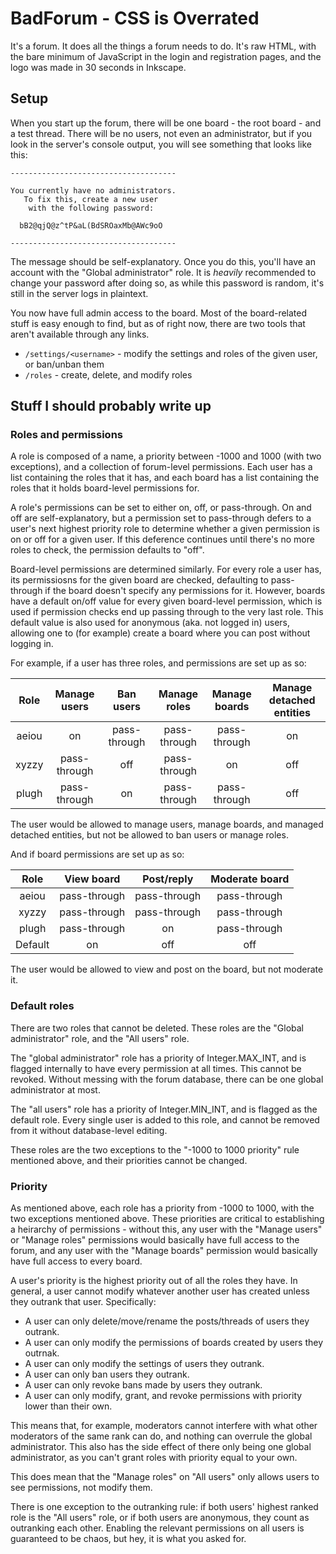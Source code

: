# BadForum - CSS is Overrated

It's a forum. It does all the things a forum needs to do. It's raw HTML, with the
bare minimum of JavaScript in the login and registration pages, and the logo was
made in 30 seconds in Inkscape.


## Setup

When you start up the forum, there will be one board - the root board - and a test
thread. There will be no users, not even an administrator, but if you look in the
server's console output, you will see something that looks like this:

```text
-------------------------------------

You currently have no administrators.
   To fix this, create a new user
    with the following password:

  bB2@qjQ@z^tP&aL(BdSROaxMb@AWc9oO

-------------------------------------
```

The message should be self-explanatory. Once you do this, you'll have an account
with the "Global administrator" role. It is *heavily* recommended to change your
password after doing so, as while this password is random, it's still in the server
logs in plaintext.

You now have full admin access to the board. Most of the board-related stuff is
easy enough to find, but as of right now, there are two tools that aren't available
through any links.

- `/settings/<username>` - modify the settings and roles of the given user, or ban/unban them
- `/roles` - create, delete, and modify roles


## Stuff I should probably write up

### Roles and permissions

A role is composed of a name, a priority between -1000 and 1000 (with two exceptions),
and a collection of forum-level permissions. Each user has a list containing the roles
that it has, and each board has a list containing the roles that it holds board-level
permissions for.

A role's permissions can be set to either on, off, or pass-through. On and off are
self-explanatory, but a permission set to pass-through defers to a user's next highest
priority role to determine whether a given permission is on or off for a given user.
If this deference continues until there's no more roles to check, the permission
defaults to "off".

Board-level permissions are determined similarly. For every role a user has, its
permissiosns for the given board are checked, defaulting to pass-through if the
board doesn't specify any permissions for it. However, boards have a default on/off
value for every given board-level permission, which is used if permission checks
end up passing through to the very last role. This default value is also used for
anonymous (aka. not logged in) users, allowing one to (for example) create a board
where you can post without logging in.

For example, if a user has three roles, and permissions are set up as so:

  Role  | Manage users |  Ban users   | Manage roles | Manage boards | Manage detached entities
:------:|:------------:|:------------:|:------------:|:-------------:|:------------------------:
 aeiou  | on           | pass-through | pass-through | pass-through  | on
 xyzzy  | pass-through | off          | pass-through | on            | off
 plugh  | pass-through | on           | pass-through | pass-through  | off
 
The user would be allowed to manage users, manage boards, and managed detached entities,
but not be allowed to ban users or manage roles.

And if board permissions are set up as so:

  Role   | View board   | Post/reply   | Moderate board 
:-------:|:------------:|:------------:|:--------------:
 aeiou   | pass-through | pass-through | pass-through
 xyzzy   | pass-through | pass-through | pass-through
 plugh   | pass-through | on           | pass-through
 Default | on           | off          | off

The user would be allowed to view and post on the board, but not moderate it.


### Default roles

There are two roles that cannot be deleted. These roles are the "Global administrator"
role, and the "All users" role.

The "global administrator" role has a priority of Integer.MAX_INT, and is flagged
internally to have every permission at all times. This cannot be revoked. Without
messing with the forum database, there can be one global administrator at most.

The "all users" role has a priority of Integer.MIN_INT, and is flagged as the default
role. Every single user is added to this role, and cannot be removed from it without
database-level editing.

These roles are the two exceptions to the "-1000 to 1000 priority" rule mentioned above,
and their priorities cannot be changed.


### Priority

As mentioned above, each role has a priority from -1000 to 1000, with the two
exceptions mentioned above. These priorities are critical to establishing a heirarchy
of permissions - without this, any user with the "Manage users" or "Manage roles"
permissions would basically have full access to the forum, and any user with the
"Manage boards" permission would basically have full access to every board.

A user's priority is the highest priority out of all the roles they have. In general,
a user cannot modify whatever another user has created unless they outrank that user.
Specifically:

- A user can only delete/move/rename the posts/threads of users they outrank.
- A user can only modify the permissions of boards created by users they outrnak.
- A user can only modify the settings of users they outrank.
- A user can only ban users they outrank.
- A user can only revoke bans made by users they outrank.
- A user can only modify, grant, and revoke permissions with priority lower than their own.

This means that, for example, moderators cannot interfere with what other moderators
of the same rank can do, and nothing can overrule the global administrator. This also
has the side effect of there only being one global administrator, as you can't grant
roles with priority equal to your own.

This does mean that the "Manage roles" on "All users" only allows users to see
permissions, not modify them.

There is one exception to the outranking rule: if both users' highest ranked role
is the "All users" role, or if both users are anonymous, they count as outranking
each other. Enabling the relevant permissions on all users is guaranteed to be chaos,
but hey, it is what you asked for.